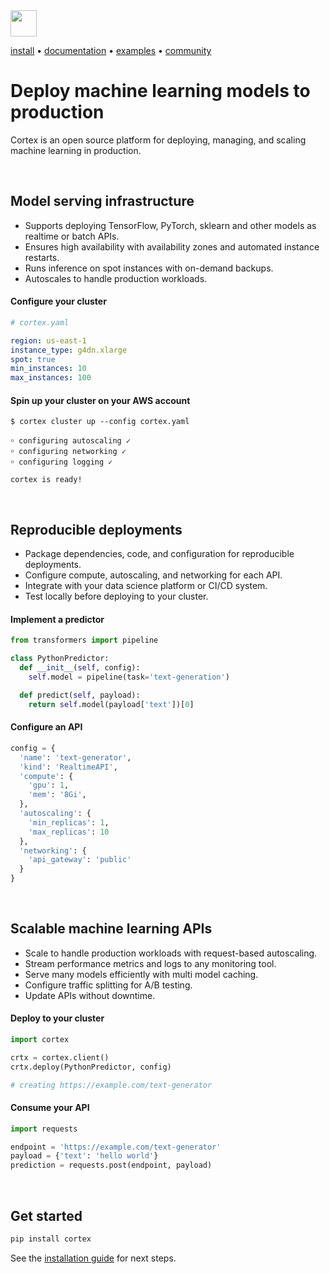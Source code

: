 <!-- Delete on release branches -->
<img src='https://s3-us-west-2.amazonaws.com/cortex-public/logo.png' height='42'>

<br>

<!-- Delete on release branches -->
<!-- CORTEX_VERSION_README_MINOR -->

[install](https://docs.cortex.dev/install) • [documentation](https://docs.cortex.dev) • [examples](https://github.com/cortexlabs/cortex/tree/0.22/examples) • [community](https://gitter.im/cortexlabs/cortex)

# Deploy machine learning models to production

Cortex is an open source platform for deploying, managing, and scaling machine learning in production.

<br>

## Model serving infrastructure

* Supports deploying TensorFlow, PyTorch, sklearn and other models as realtime or batch APIs.
* Ensures high availability with availability zones and automated instance restarts.
* Runs inference on spot instances with on-demand backups.
* Autoscales to handle production workloads.

#### Configure your cluster

```yaml
# cortex.yaml

region: us-east-1
instance_type: g4dn.xlarge
spot: true
min_instances: 10
max_instances: 100
```

#### Spin up your cluster on your AWS account

```text
$ cortex cluster up --config cortex.yaml

￮ configuring autoscaling ✓
￮ configuring networking ✓
￮ configuring logging ✓

cortex is ready!
```

<br>

## Reproducible deployments

* Package dependencies, code, and configuration for reproducible deployments.
* Configure compute, autoscaling, and networking for each API.
* Integrate with your data science platform or CI/CD system.
* Test locally before deploying to your cluster.

#### Implement a predictor

```python
from transformers import pipeline

class PythonPredictor:
  def __init__(self, config):
    self.model = pipeline(task='text-generation')

  def predict(self, payload):
    return self.model(payload['text'])[0]
```

#### Configure an API

```python
config = {
  'name': 'text-generator',
  'kind': 'RealtimeAPI',
  'compute': {
    'gpu': 1,
    'mem': '8Gi',
  },
  'autoscaling': {
    'min_replicas': 1,
    'max_replicas': 10
  },
  'networking': {
    'api_gateway': 'public'
  }
}
```

<br>

## Scalable machine learning APIs

* Scale to handle production workloads with request-based autoscaling.
* Stream performance metrics and logs to any monitoring tool.
* Serve many models efficiently with multi model caching.
* Configure traffic splitting for A/B testing.
* Update APIs without downtime.

#### Deploy to your cluster

```python
import cortex

crtx = cortex.client()
crtx.deploy(PythonPredictor, config)

# creating https://example.com/text-generator
```

#### Consume your API

```python
import requests

endpoint = 'https://example.com/text-generator'
payload = {'text': 'hello world'}
prediction = requests.post(endpoint, payload)
```

<br>

## Get started

```bash
pip install cortex
```

See the [installation guide](https://docs.cortex.dev/install) for next steps.
